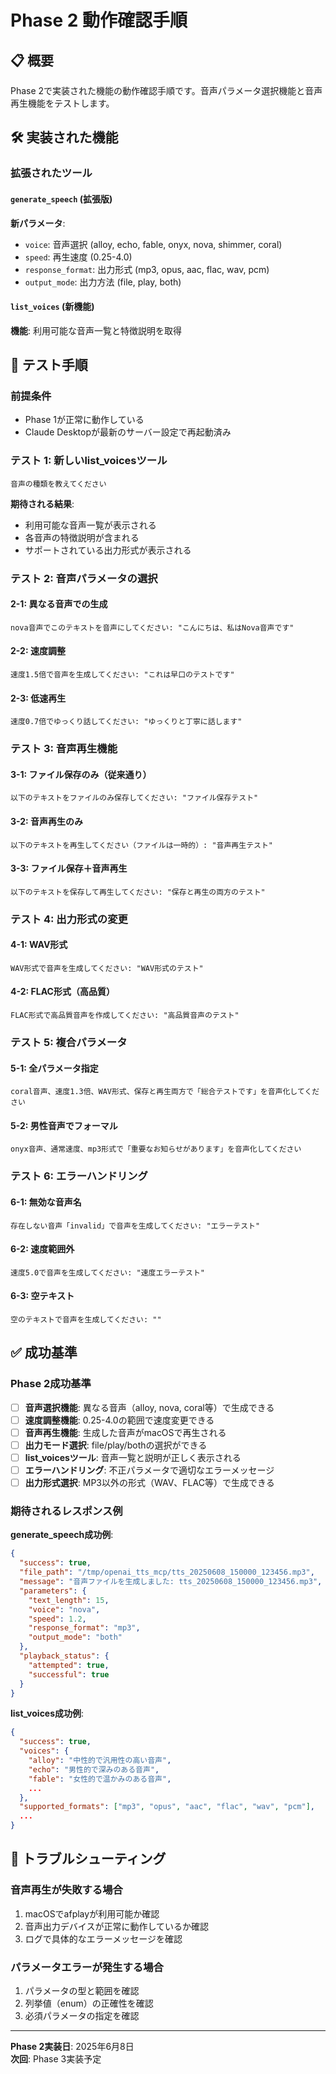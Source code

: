 # Phase 2 動作確認手順

## 📋 概要

Phase 2で実装された機能の動作確認手順です。音声パラメータ選択機能と音声再生機能をテストします。

## 🛠️ 実装された機能

### 拡張されたツール

#### `generate_speech` (拡張版)
**新パラメータ**:
- `voice`: 音声選択 (alloy, echo, fable, onyx, nova, shimmer, coral)
- `speed`: 再生速度 (0.25-4.0)
- `response_format`: 出力形式 (mp3, opus, aac, flac, wav, pcm)
- `output_mode`: 出力方法 (file, play, both)

#### `list_voices` (新機能)
**機能**: 利用可能な音声一覧と特徴説明を取得

## 🧪 テスト手順

### 前提条件
- Phase 1が正常に動作している
- Claude Desktopが最新のサーバー設定で再起動済み

### テスト 1: 新しいlist_voicesツール

```
音声の種類を教えてください
```

**期待される結果**: 
- 利用可能な音声一覧が表示される
- 各音声の特徴説明が含まれる
- サポートされている出力形式が表示される

### テスト 2: 音声パラメータの選択

#### 2-1: 異なる音声での生成
```
nova音声でこのテキストを音声にしてください: "こんにちは、私はNova音声です"
```

#### 2-2: 速度調整
```
速度1.5倍で音声を生成してください: "これは早口のテストです"
```

#### 2-3: 低速再生
```
速度0.7倍でゆっくり話してください: "ゆっくりと丁寧に話します"
```

### テスト 3: 音声再生機能

#### 3-1: ファイル保存のみ（従来通り）
```
以下のテキストをファイルのみ保存してください: "ファイル保存テスト"
```

#### 3-2: 音声再生のみ
```
以下のテキストを再生してください（ファイルは一時的）: "音声再生テスト"
```

#### 3-3: ファイル保存＋音声再生
```
以下のテキストを保存して再生してください: "保存と再生の両方のテスト"
```

### テスト 4: 出力形式の変更

#### 4-1: WAV形式
```
WAV形式で音声を生成してください: "WAV形式のテスト"
```

#### 4-2: FLAC形式（高品質）
```
FLAC形式で高品質音声を作成してください: "高品質音声のテスト"
```

### テスト 5: 複合パラメータ

#### 5-1: 全パラメータ指定
```
coral音声、速度1.3倍、WAV形式、保存と再生両方で「総合テストです」を音声化してください
```

#### 5-2: 男性音声でフォーマル
```
onyx音声、通常速度、mp3形式で「重要なお知らせがあります」を音声化してください
```

### テスト 6: エラーハンドリング

#### 6-1: 無効な音声名
```
存在しない音声「invalid」で音声を生成してください: "エラーテスト"
```

#### 6-2: 速度範囲外
```
速度5.0で音声を生成してください: "速度エラーテスト"
```

#### 6-3: 空テキスト
```
空のテキストで音声を生成してください: ""
```

## ✅ 成功基準

### Phase 2成功基準
- [ ] **音声選択機能**: 異なる音声（alloy, nova, coral等）で生成できる
- [ ] **速度調整機能**: 0.25-4.0の範囲で速度変更できる
- [ ] **音声再生機能**: 生成した音声がmacOSで再生される
- [ ] **出力モード選択**: file/play/bothの選択ができる
- [ ] **list_voicesツール**: 音声一覧と説明が正しく表示される
- [ ] **エラーハンドリング**: 不正パラメータで適切なエラーメッセージ
- [ ] **出力形式選択**: MP3以外の形式（WAV、FLAC等）で生成できる

### 期待されるレスポンス例

**generate_speech成功例**:
```json
{
  "success": true,
  "file_path": "/tmp/openai_tts_mcp/tts_20250608_150000_123456.mp3",
  "message": "音声ファイルを生成しました: tts_20250608_150000_123456.mp3",
  "parameters": {
    "text_length": 15,
    "voice": "nova",
    "speed": 1.2,
    "response_format": "mp3",
    "output_mode": "both"
  },
  "playback_status": {
    "attempted": true,
    "successful": true
  }
}
```

**list_voices成功例**:
```json
{
  "success": true,
  "voices": {
    "alloy": "中性的で汎用性の高い音声",
    "echo": "男性的で深みのある音声",
    "fable": "女性的で温かみのある音声",
    ...
  },
  "supported_formats": ["mp3", "opus", "aac", "flac", "wav", "pcm"],
  ...
}
```

## 🐛 トラブルシューティング

### 音声再生が失敗する場合
1. macOSでafplayが利用可能か確認
2. 音声出力デバイスが正常に動作しているか確認
3. ログで具体的なエラーメッセージを確認

### パラメータエラーが発生する場合
1. パラメータの型と範囲を確認
2. 列挙値（enum）の正確性を確認
3. 必須パラメータの指定を確認

---

**Phase 2実装日**: 2025年6月8日  
**次回**: Phase 3実装予定
